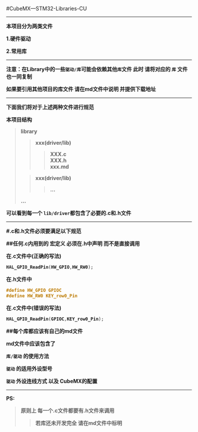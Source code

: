 #CubeMX—STM32-Libraries-CU

---

<B>本项目分为两类文件

1.硬件驱动

2.常用库

---

注意：在Library中的一些`驱动/库`可能会依赖其他`库`文件 此时 请将对应的 `库` 文件也一同复制

如果要引用其他项目的库文件 请在md文件中说明 并提供下载地址

---

下面我们将对于上述两种文件进行规范

本项目结构

>library
> 
> >xxx(driver/lib)
> >
> > > XXX.c<br>XXX.h<br>xxx.md
> 
> >xxx(driver/lib)
>> >...
> 
> ...
>
可以看到每一个 ``lib/driver``都包含了必要的.c和.h文件

---

#.c和.h文件必须要满足以下规范

##任何.c内用到的 宏定义 必须在.h中声明 而不是直接调用

在.c文件中(正确的写法)
```c
HAL_GPIO_ReadPin(HW_GPIO,HW_RW0);
```

在.h文件中
```c
#define HW_GPIO GPIOC
#define HW_RW0 KEY_row0_Pin
```

在.c文件中(错误的写法)
```c
HAL_GPIO_ReadPin(GPIOC,KEY_row0_Pin);
```

##每个库都应该有自己的md文件

md文件中应该包含了
 
`库/驱动` 的使用方法

`驱动` 的适用外设型号

`驱动` 外设连线方式 以及 CubeMX的配置

---
PS:
>原则上 每一个.c文件都要有.h文件来调用
> > 若库还未开发完全 请在md文件中标明
